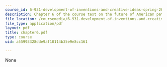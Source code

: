 ```yaml
---
course_id: 6-931-development-of-inventions-and-creative-ideas-spring-2008
description: Chapter 6 of the course text on the future of American patents.
file_location: /coursemedia/6-931-development-of-inventions-and-creative-ideas-spring-2008/a55993328dde9af10114b35e9e8cc161_chapter6.pdf
file_type: application/pdf
layout: pdf
title: chapter6.pdf
type: course
uid: a55993328dde9af10114b35e9e8cc161

---
```

None
